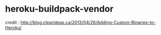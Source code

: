 heroku-buildpack-vendor
============================

credit : http://blog.clearideas.ca/2013/04/26/Adding-Custom-Binaries-to-Heroku/
